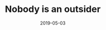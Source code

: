 ---
layout: post
title: "Nobody is an outsider"
date: 2019-05-03
img: "https://photos.lifeclips.org/images/nobody-is-an-outsider.jpeg"
---